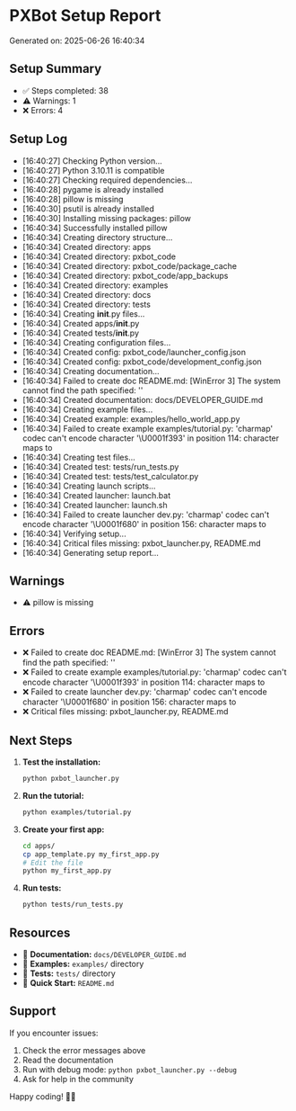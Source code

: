 
# PXBot Setup Report
Generated on: 2025-06-26 16:40:34

## Setup Summary
- ✅ Steps completed: 38
- ⚠️  Warnings: 1
- ❌ Errors: 4

## Setup Log
- [16:40:27] Checking Python version...
- [16:40:27] Python 3.10.11 is compatible
- [16:40:27] Checking required dependencies...
- [16:40:28] pygame is already installed
- [16:40:28] pillow is missing
- [16:40:30] psutil is already installed
- [16:40:30] Installing missing packages: pillow
- [16:40:34] Successfully installed pillow
- [16:40:34] Creating directory structure...
- [16:40:34] Created directory: apps
- [16:40:34] Created directory: pxbot_code
- [16:40:34] Created directory: pxbot_code/package_cache
- [16:40:34] Created directory: pxbot_code/app_backups
- [16:40:34] Created directory: examples
- [16:40:34] Created directory: docs
- [16:40:34] Created directory: tests
- [16:40:34] Creating __init__.py files...
- [16:40:34] Created apps/__init__.py
- [16:40:34] Created tests/__init__.py
- [16:40:34] Creating configuration files...
- [16:40:34] Created config: pxbot_code/launcher_config.json
- [16:40:34] Created config: pxbot_code/development_config.json
- [16:40:34] Creating documentation...
- [16:40:34] Failed to create doc README.md: [WinError 3] The system cannot find the path specified: ''
- [16:40:34] Created documentation: docs/DEVELOPER_GUIDE.md
- [16:40:34] Creating example files...
- [16:40:34] Created example: examples/hello_world_app.py
- [16:40:34] Failed to create example examples/tutorial.py: 'charmap' codec can't encode character '\U0001f393' in position 114: character maps to <undefined>
- [16:40:34] Creating test files...
- [16:40:34] Created test: tests/run_tests.py
- [16:40:34] Created test: tests/test_calculator.py
- [16:40:34] Creating launch scripts...
- [16:40:34] Created launcher: launch.bat
- [16:40:34] Created launcher: launch.sh
- [16:40:34] Failed to create launcher dev.py: 'charmap' codec can't encode character '\U0001f680' in position 156: character maps to <undefined>
- [16:40:34] Verifying setup...
- [16:40:34] Critical files missing: pxbot_launcher.py, README.md
- [16:40:34] Generating setup report...

## Warnings
- ⚠️  pillow is missing

## Errors
- ❌ Failed to create doc README.md: [WinError 3] The system cannot find the path specified: ''
- ❌ Failed to create example examples/tutorial.py: 'charmap' codec can't encode character '\U0001f393' in position 114: character maps to <undefined>
- ❌ Failed to create launcher dev.py: 'charmap' codec can't encode character '\U0001f680' in position 156: character maps to <undefined>
- ❌ Critical files missing: pxbot_launcher.py, README.md

## Next Steps

1. **Test the installation:**
   ```bash
   python pxbot_launcher.py
   ```

2. **Run the tutorial:**
   ```bash
   python examples/tutorial.py
   ```

3. **Create your first app:**
   ```bash
   cd apps/
   cp app_template.py my_first_app.py
   # Edit the file
   python my_first_app.py
   ```

4. **Run tests:**
   ```bash
   python tests/run_tests.py
   ```

## Resources

- 📖 **Documentation:** `docs/DEVELOPER_GUIDE.md`
- 🎯 **Examples:** `examples/` directory
- 🧪 **Tests:** `tests/` directory
- 🚀 **Quick Start:** `README.md`

## Support

If you encounter issues:
1. Check the error messages above
2. Read the documentation
3. Run with debug mode: `python pxbot_launcher.py --debug`
4. Ask for help in the community

Happy coding! 🎨✨
